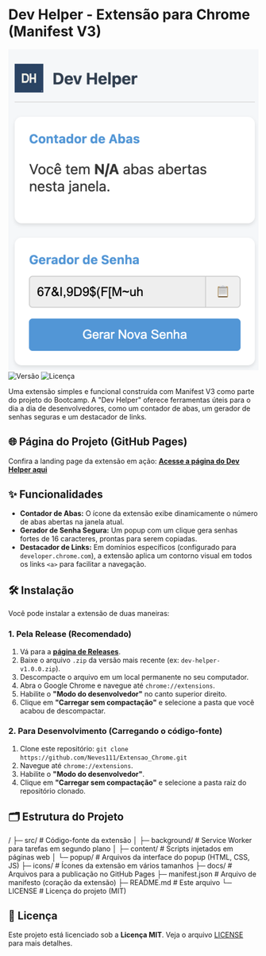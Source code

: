 # Dev Helper - Extensão para Chrome (Manifest V3)

![Screenshot da extensão Dev Helper mostrando o popup](docs/assets/popup-screenshot.png)
![Versão](https://img.shields.io/badge/version-1.0.0-blue)
![Licença](https://img.shields.io/badge/license-MIT-green)

Uma extensão simples e funcional construída com Manifest V3 como parte do projeto do Bootcamp. A "Dev Helper" oferece ferramentas úteis para o dia a dia de desenvolvedores, como um contador de abas, um gerador de senhas seguras e um destacador de links.

## 🌐 Página do Projeto (GitHub Pages)

Confira a landing page da extensão em ação:
**[Acesse a página do Dev Helper aqui](https://Neves111.github.io/Extensao_Chrome/)**

## ✨ Funcionalidades

* **Contador de Abas:** O ícone da extensão exibe dinamicamente o número de abas abertas na janela atual.
* **Gerador de Senha Segura:** Um popup com um clique gera senhas fortes de 16 caracteres, prontas para serem copiadas.
* **Destacador de Links:** Em domínios específicos (configurado para `developer.chrome.com`), a extensão aplica um contorno visual em todos os links `<a>` para facilitar a navegação.

## 🛠️ Instalação

Você pode instalar a extensão de duas maneiras:

### 1. Pela Release (Recomendado)

1.  Vá para a [**página de Releases**](https://github.com/Neves111/Extensao_Chrome/releases).
2.  Baixe o arquivo `.zip` da versão mais recente (ex: `dev-helper-v1.0.0.zip`).
3.  Descompacte o arquivo em um local permanente no seu computador.
4.  Abra o Google Chrome e navegue até `chrome://extensions`.
5.  Habilite o **"Modo do desenvolvedor"** no canto superior direito.
6.  Clique em **"Carregar sem compactação"** e selecione a pasta que você acabou de descompactar.

### 2. Para Desenvolvimento (Carregando o código-fonte)

1.  Clone este repositório: `git clone https://github.com/Neves111/Extensao_Chrome.git`
2.  Navegue até `chrome://extensions`.
3.  Habilite o **"Modo do desenvolvedor"**.
4.  Clique em **"Carregar sem compactação"** e selecione a pasta raiz do repositório clonado.

## 🗂️ Estrutura do Projeto

/
├─ src/                # Código-fonte da extensão
│  ├─ background/      # Service Worker para tarefas em segundo plano
│  ├─ content/         # Scripts injetados em páginas web
│  └─ popup/           # Arquivos da interface do popup (HTML, CSS, JS)
├─ icons/              # Ícones da extensão em vários tamanhos
├─ docs/               # Arquivos para a publicação no GitHub Pages
├─ manifest.json       # Arquivo de manifesto (coração da extensão)
├─ README.md           # Este arquivo
└─ LICENSE             # Licença do projeto (MIT)

## 📝 Licença

Este projeto está licenciado sob a **Licença MIT**. Veja o arquivo [LICENSE](LICENSE) para mais detalhes.